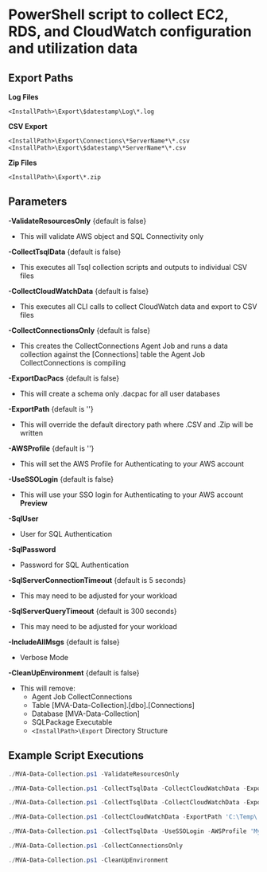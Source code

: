 # PowerShell script to collect EC2, RDS, and CloudWatch configuration and utilization data

## Export Paths

**Log Files**
```
<InstallPath>\Export\$datestamp\Log\*.log
```

**CSV Export**
```
<InstallPath>\Export\Connections\*ServerName*\*.csv
<InstallPath>\Export\$datestamp\*ServerName*\*.csv
```

**Zip Files**
```
<InstallPath>\Export\*.zip
```

## Parameters

**-ValidateResourcesOnly** {default is false}
- This will validate AWS object and SQL Connectivity only

**-CollectTsqlData** {default is false}
- This executes all Tsql collection scripts and outputs to individual CSV files

**-CollectCloudWatchData** {default is false}
- This executes all CLI calls to collect CloudWatch data and export to CSV files

**-CollectConnectionsOnly** {default is false}
- This creates the CollectConnections Agent Job and runs a data collection against the [Connections] table the Agent Job CollectConnections is compiling

**-ExportDacPacs** {default is false}
- This will create a schema only .dacpac for all user databases

**-ExportPath** {default is ''}
- This will override the default directory path where .CSV and .Zip will be written

**-AWSProfile** {default is ''}
- This will set the AWS Profile for Authenticating to your AWS account

**-UseSSOLogin** {default is false}
- This will use your SSO login for Authenticating to your AWS account **Preview**

**-SqlUser**
- User for SQL Authentication

**-SqlPassword**
- Password for SQL Authentication

**-SqlServerConnectionTimeout** {default is 5 seconds}
- This may need to be adjusted for your workload

**-SqlServerQueryTimeout** {default is 300 seconds}
- This may need to be adjusted for your workload

**-IncludeAllMsgs** {default is false}
- Verbose Mode

**-CleanUpEnvironment** {default is false}
- This will remove:
  - Agent Job CollectConnections
  - Table [MVA-Data-Collection].[dbo].[Connections]
  - Database [MVA-Data-Collection]
  - SQLPackage Executable
  - `<InstallPath>\Export` Directory Structure

## Example Script Executions

```powershell
./MVA-Data-Collection.ps1 -ValidateResourcesOnly

./MVA-Data-Collection.ps1 -CollectTsqlData -CollectCloudWatchData -ExportDacPacs:$false

./MVA-Data-Collection.ps1 -CollectTsqlData -CollectCloudWatchData -ExportDacPacs -SqlUser 'myusername' -SqlPassword 'mypassword'

./MVA-Data-Collection.ps1 -CollectCloudWatchData -ExportPath 'C:\Temp\'

./MVA-Data-Collection.ps1 -CollectTsqlData -UseSSOLogin -AWSProfile 'MyProfileName'

./MVA-Data-Collection.ps1 -CollectConnectionsOnly 

./MVA-Data-Collection.ps1 -CleanUpEnvironment
```